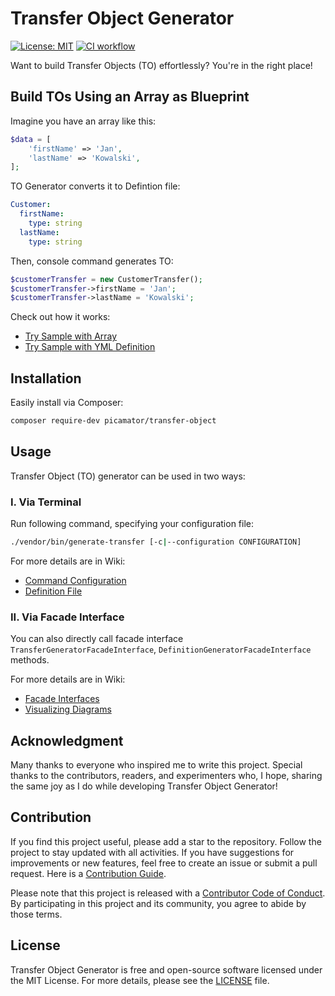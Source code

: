 Transfer Object Generator
==========================
[![License: MIT](https://img.shields.io/badge/License-MIT-yellow.svg)](https://opensource.org/licenses/MIT)
[![CI workflow](https://github.com/picamator/transfer-object/actions/workflows/ci.yml/badge.svg?event=push)](https://github.com/picamator/transfer-object/actions)

Want to build Transfer Objects (TO) effortlessly?
You're in the right place!

Build TOs Using an Array as Blueprint
------------------------------------

Imagine you have an array like this:
```php
$data = [
    'firstName' => 'Jan',
    'lastName' => 'Kowalski',
];
```

TO Generator converts it to Defintion file:
```yml
Customer:
  firstName:
    type: string
  lastName:
    type: string
```

Then, console command generates TO:
```php
$customerTransfer = new CustomerTransfer();
$customerTransfer->firstName = 'Jan';
$customerTransfer->lastName = 'Kowalski';
```

Check out how it works:
 - [Try Sample with Array](/doc/samples/try-definition-generator.php)
 - [Try Sample with YML Definition](/doc/samples/try-transfer-generator.php)

Installation
------------

Easily install via Composer:

```bash
composer require-dev picamator/transfer-object
```

Usage
-----

Transfer Object (TO) generator can be used in two ways:

### I. Via Terminal

Run following command, specifying your configuration file:

```bash
./vendor/bin/generate-transfer [-c|--configuration CONFIGURATION]
```

For more details are in Wiki:
- [Command Configuration](https://github.com/picamator/transfer-object/wiki/Command-Configuration)
- [Definition File](https://github.com/picamator/transfer-object/wiki/Definition-File)

### II. Via Facade Interface

You can also directly call facade interface `TransferGeneratorFacadeInterface`, `DefinitionGeneratorFacadeInterface` methods.

For more details are in Wiki:
- [Facade Interfaces](https://github.com/picamator/transfer-object/wiki/Facade-Interfaces)
- [Visualizing Diagrams](https://github.com/picamator/transfer-object/wiki/Visualising-Diagrams)

Acknowledgment
--------------

Many thanks to everyone who inspired me to write this project.
Special thanks to the contributors, readers, and experimenters who, I hope, sharing the same joy as
I do while developing Transfer Object Generator!

Contribution
------------

If you find this project useful, please add a star to the repository. Follow the project to stay updated with all activities.
If you have suggestions for improvements or new features, feel free to create an issue or submit a pull request.
Here is a [Contribution Guide](CONTRIBUTING.md).

Please note that this project is released with a [Contributor Code of Conduct](http://contributor-covenant.org/version/2/1/).
By participating in this project and its community, you agree to abide by those terms.

License
-------

Transfer Object Generator is free and open-source software licensed under the MIT License.
For more details, please see the [LICENSE](LICENSE) file.
